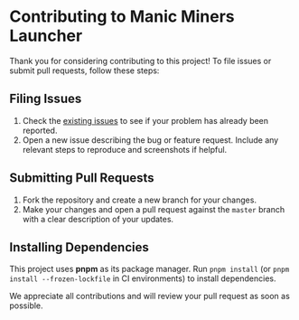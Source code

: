 # Contributing to Manic Miners Launcher

Thank you for considering contributing to this project! To file issues or submit pull requests, follow these steps:

## Filing Issues

1. Check the [existing issues](https://github.com/Wal33D/manic-miners-launcher/issues) to see if your problem has already been reported.
2. Open a new issue describing the bug or feature request. Include any relevant steps to reproduce and screenshots if helpful.

## Submitting Pull Requests

1. Fork the repository and create a new branch for your changes.
2. Make your changes and open a pull request against the `master` branch with a clear description of your updates.

## Installing Dependencies

This project uses **pnpm** as its package manager. Run `pnpm install` (or `pnpm install --frozen-lockfile` in CI environments) to install dependencies.

We appreciate all contributions and will review your pull request as soon as possible.
